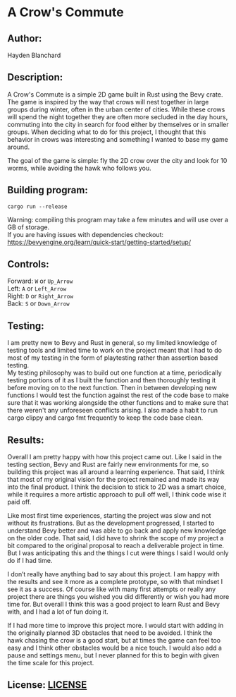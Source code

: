 # A Crow's Commute
## Author: 
Hayden Blanchard

## Description:
A Crow's Commute is a simple 2D game built in Rust using the Bevy crate. The game is inspired by the way that crows will nest together in large groups during winter, often in the urban center of cities. While these crows will spend the night together they are often more secluded in the day hours, commuting into the city in search for food either by themselves or in smaller groups. When deciding what to do for this project, I thought that this behavior in crows was interesting and something I wanted to base my game around. 

The goal of the game is simple: fly the 2D crow over the city and look for 10 worms, while avoiding the hawk who follows you.

## Building program:
`cargo run --release`  

Warning: compiling this program may take a few minutes and will use over a GB of storage.  
If you are having issues with dependencies checkout: https://bevyengine.org/learn/quick-start/getting-started/setup/

## Controls:
Forward: `W` or `Up_Arrow`  
Left: `A` or `Left_Arrow`  
Right: `D` or `Right_Arrow`  
Back: `S` or `Down_Arrow`

## Testing:
I am pretty new to Bevy and Rust in general, so my limited knowledge of testing tools and limited time to work on the project meant that I had to do most of my testing in the form of playtesting rather than assertion based testing.  
My testing philosophy was to build out one function at a time, periodically testing portions of it as I built the function and then thoroughly testing it before moving on to the next function. Then in between developing new functions I would test the function against the rest of the code base to make sure that it was working alongside the other functions and to make sure that there weren't any unforeseen conflicts arising. I also made a habit to run cargo clippy and cargo fmt frequently to keep the code base clean. 

## Results:
Overall I am pretty happy with how this project came out. Like I said in the testing section, Bevy and Rust are fairly new environments for me, so building this project was all around a learning experience. That said, I think that most of my original vision for the project remained and made its way into the final product. I think the decision to stick to 2D was a smart choice, while it requires a more artistic approach to pull off well, I think code wise it paid off.

Like most first time experiences, starting the project was slow and not without its frustrations. But as the development progressed, I started to understand Bevy better and was able to go back and apply new knowledge on the older code. That said, I did have to shrink the scope of my project a bit compared to the original proposal to reach a deliverable project in time. But I was anticipating this and the things I cut were things I said I would only do if I had time. 

I don’t really have anything bad to say about this project. I am happy with the results and see it more as a complete prototype, so with that mindset I see it as a success. Of course like with many first attempts or really any project there are things you wished you did differently or wish you had more time for. But overall I think this was a good project to learn Rust and Bevy with, and I had a lot of fun doing it.

If I had more time to improve this project more. I would start with adding in the originally planned 3D obstacles that need to be avoided. I think the hawk chasing the crow is a good start, but at times the game can feel too easy and I think other obstacles would be a nice touch. I would also add a pause and settings menu, but I never planned for this to begin with given the time scale for this project.


## License: [LICENSE](LICENSE)

